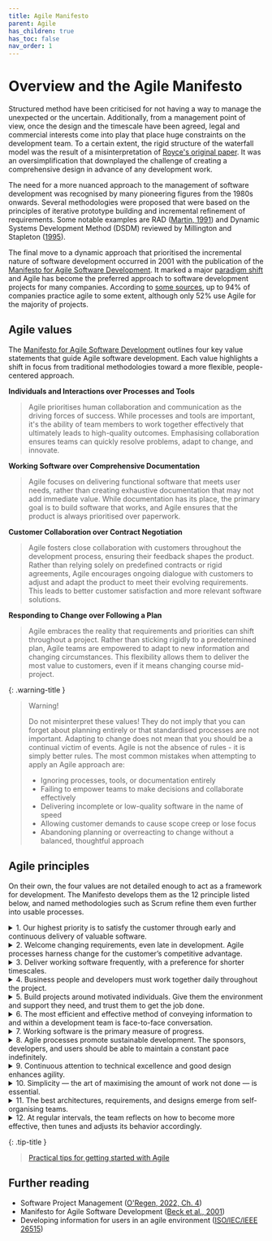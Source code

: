 ```yaml
---
title: Agile Manifesto
parent: Agile
has_children: true
has_toc: false
nav_order: 1
---
```


# Overview and the Agile Manifesto

Structured method have been criticised for not having a way to manage the unexpected or the 
uncertain. Additionally, from a management point of view, once the design and the timescale have 
been agreed, legal and commercial interests come into play that place huge constraints on the 
development team. To a certain extent, the rigid structure of the waterfall model was the result 
of a misinterpretation of [Royce's original paper](https://dl.acm.org/doi/10.5555/41765.41801). It was an oversimplification that
downplayed the challenge of creating a comprehensive design in advance of any development work. 

The need for a more nuanced approach to the management of software development was recognised by
many pioneering figures from the 1980s onwards. Several methodologies were proposed that were based
on the principles of iterative prototype building and incremental refinement of requirements. Some
notable examples are RAD ([Martin, 1991](https://en.wikipedia.org/wiki/Rapid_application_development))
and Dynamic Systems Development Method (DSDM) reviewed by 
Millington and Stapleton ([1995](https://doi.org/10.1109/52.406757)).

The final move to a dynamic approach that prioritised the incremental nature of software development
occurred in 2001 with the publication of the 
[Manifesto for Agile Software Development](https://agilemanifesto.org/). It marked a major 
[paradigm shift](https://en.wikipedia.org/wiki/Paradigm_shift) and Agile has become the preferred 
approach to software development projects for many companies. According to
[some sources](https://www.simform.com/blog/state-of-agile-adoption/), up to 94% of companies
practice agile to some extent, although only 52% use Agile for the majority of projects. 

## Agile values

The [Manifesto for Agile Software Development](https://agilemanifesto.org/) outlines four key value 
statements that guide Agile software development. Each value highlights a shift in focus from 
traditional methodologies toward a more flexible, people-centered approach.

**Individuals and Interactions over Processes and Tools**

> Agile prioritises human collaboration and communication as the driving forces of success. While 
> processes and tools are important, it's the ability of team members to work together effectively 
> that ultimately leads to high-quality outcomes. Emphasising collaboration ensures teams can 
> quickly resolve problems, adapt to change, and innovate.

**Working Software over Comprehensive Documentation**

> Agile focuses on delivering functional software that meets user needs, rather than creating 
> exhaustive documentation that may not add immediate value. While documentation has its place, 
> the primary goal is to build software that works, and Agile ensures that the product is always 
> prioritised over paperwork.

**Customer Collaboration over Contract Negotiation**

> Agile fosters close collaboration with customers throughout the development process, ensuring 
> their feedback shapes the product. Rather than relying solely on predefined contracts or rigid 
> agreements, Agile encourages ongoing dialogue with customers to adjust and adapt the product to 
> meet their evolving requirements. This leads to better customer satisfaction and more relevant 
> software solutions.

**Responding to Change over Following a Plan**

> Agile embraces the reality that requirements and priorities can shift throughout a project. 
> Rather than sticking rigidly to a predetermined plan, Agile teams are empowered to adapt to new 
> information and changing circumstances. This flexibility allows them to deliver the most value 
> to customers, even if it means changing course mid-project.

{: .warning-title }
> <i class="fa-solid fa-exclamation-triangle"></i> Warning!
> 
> Do not misinterpret these values! They do not imply that you can forget about planning entirely
> or that standardised processes are not important. Adapting to change does not mean that you should
> be a continual victim of events. Agile is not the absence of rules - it is simply better rules.
> The most common mistakes when attempting to apply an Agile approach are:
> 
> * Ignoring processes, tools, or documentation entirely
> * Failing to empower teams to make decisions and collaborate effectively
> * Delivering incomplete or low-quality software in the name of speed
> * Allowing customer demands to cause scope creep or lose focus
> * Abandoning planning or overreacting to change without a balanced, thoughtful approach

## Agile principles

On their own, the four values are not detailed enough to act as a framework for development. The
Manifesto develops them as the 12 principle listed below, and named methodologies such as Scrum
refine them even further into usable processes.

<details markdown=1 class="blue-bar">
<summary>1. Our highest priority is to satisfy the customer through early and continuous delivery of 
valuable software.</summary>

<p>
In a collaborative software development project, customer satisfaction drives the process. This 
principle emphasises the importance of delivering functional pieces of software early and frequently. 
By doing so, teams can gather feedback from stakeholders throughout the project, ensuring that the 
software remains aligned with customer needs and business objectives. Instead of waiting until the 
end of the project for delivery, each iteration produces a tangible, valuable result, increasing 
stakeholder confidence and reducing the risk of misalignment between expectations and the final 
product.
</p>
</details>

<details markdown=1 class="blue-bar">
<summary>2. Welcome changing requirements, even late in development. Agile processes harness 
change for the customer’s competitive advantage.</summary>

<p>
Collaborative teams recognise that requirements often evolve as stakeholders gain a deeper 
understanding of the project’s goals or as market conditions change. This principle encourages 
flexibility, allowing the team to adapt even during later stages of development. By welcoming 
change rather than resisting it, the team can deliver software that provides a competitive edge. 
In this context, team members work closely with stakeholders, regularly reviewing requirements to 
ensure the final product meets the evolving needs of the business or customer, rather than sticking 
rigidly to an outdated specification.
</p>
</details>

<details markdown=1 class="blue-bar">
<summary>3. Deliver working software frequently, with a preference for shorter timescales.</summary>

<p>
Collaborative software development thrives on frequent, iterative deliveries that demonstrate 
progress to stakeholders. Short timescales, typically within a few weeks, allow the team to focus 
on completing small, manageable increments of the product. Each delivery of working software fosters 
a sense of accomplishment, keeps the project moving forward, and provides regular opportunities for 
feedback. This continuous delivery process builds trust with the customer, as they can see tangible 
results and offer input early and often, reducing the risk of surprises at the end of the project.
</p>
</details>

<details markdown=1 class="blue-bar">
<summary>4. Business people and developers must work together daily throughout the project.</summary>

<p>
In collaborative environments, close cooperation between business stakeholders and the development 
team is crucial to ensuring that the project remains aligned with the business goals. Daily 
interactions help resolve misunderstandings quickly, clarify requirements, and prioritise work 
effectively. Whether it’s through stand-up meetings, workshops, or informal discussions, these 
frequent touchpoints help to bridge the gap between technical implementation and business objectives. 
This principle emphasises that collaboration between both sides leads to a more informed, responsive, 
and adaptive development process, ultimately delivering more value.
</p>
</details>

<details markdown=1 class="blue-bar">
<summary>5. Build projects around motivated individuals. Give them the environment and support they 
need, and trust them to get the job done.</summary>

<p>
Successful collaborative projects rely on teams of motivated, self-organising individuals who are 
given the autonomy to make decisions and take ownership of their work. This principle highlights the 
importance of trust and empowerment within the team. When developers, testers, and designers feel 
trusted and supported, they are more engaged and productive. Providing an environment that fosters 
creativity, accountability, and problem-solving ensures that the team is equipped to overcome 
challenges and deliver high-quality software. The team’s motivation directly influences the success 
of the project.
</p>
</details>

<details markdown=1 class="blue-bar">
<summary>6. The most efficient and effective method of conveying information to and within a 
development team is face-to-face conversation.</summary>

<p>
Direct, face-to-face communication fosters collaboration and quick decision-making in software 
development projects. While tools like email or documentation have their place, in-person 
conversations (or video calls in remote settings) are the most effective way to resolve issues, 
clarify misunderstandings, and share ideas. Face-to-face communication allows team members to 
quickly ask questions, discuss solutions, and gain immediate feedback, reducing the potential 
for delays or miscommunication. In a collaborative project, this method accelerates the flow of 
information and enables teams to stay aligned.
</p>
</details>

<details markdown=1 class="blue-bar">
<summary>7. Working software is the primary measure of progress.</summary>

<p>
In Agile, the focus is on delivering functional software, not on the volume of documentation or 
the completion of tasks. In a collaborative project, this principle helps ensure that the team 
remains aligned on what matters most: producing software that works and delivers value. Regularly 
delivering working software provides a tangible measure of progress that stakeholders can review 
and test. This approach keeps the project moving forward, as the team can continuously refine and 
improve the product based on real feedback rather than theoretical completion markers.
</p>
</details>

<details markdown=1 class="blue-bar">
<summary>8. Agile processes promote sustainable development. The sponsors, developers, and users 
should be able to maintain a constant pace indefinitely.</summary>

<p>
Collaborative teams strive for a steady, manageable pace throughout the project to avoid burnout 
and maintain productivity over the long term. Sustainable development means setting realistic goals 
and avoiding periods of intense work followed by downtime. In a team environment, this constant 
pace ensures that all members, including sponsors and end users, can stay engaged and contribute 
consistently. This approach leads to higher-quality work and a more enjoyable work environment, 
which ultimately improves the team’s effectiveness and the project’s outcome.
</p>
</details>

<details markdown=1 class="blue-bar">
<summary>9. Continuous attention to technical excellence and good design enhances agility.</summary>

<p>
Technical excellence and strong design practices form the foundation for an Agile project’s 
flexibility. In a collaborative environment, team members focus on writing clean, maintainable 
code and designing robust systems that can adapt to changes. This principle emphasises that 
high-quality engineering is essential for remaining responsive to new requirements or shifts 
in direction. By focusing on technical excellence, the team ensures that the software is scalable, 
easier to modify, and less prone to bugs, which supports the Agile goal of quick iteration and 
adaptation.
</p>
</details>

<details markdown=1 class="blue-bar">
<summary>10. Simplicity — the art of maximising the amount of work not done — is essential.</summary>

<p>
Agile promotes simplicity, encouraging teams to focus on doing only what is necessary to deliver 
value. In collaborative software development, this means avoiding unnecessary complexity or 
features that don’t directly contribute to the project’s goals. Teams must prioritise the most 
important tasks and eliminate waste. By focusing on simplicity, the team can deliver value faster, 
reduce the risk of overengineering, and create a product that is easier to maintain and scale. 
This principle ensures that the team remains focused and efficient.
</p>
</details>

<details markdown=1 class="blue-bar">
<summary>11. The best architectures, requirements, and designs emerge from self-organising teams.
</summary>

<p>
Self-organising teams have the autonomy to decide how best to approach their work, which leads to 
better problem-solving and innovation. In collaborative projects, this principle empowers team 
members to take ownership of architecture, design, and implementation decisions. By encouraging 
collaboration and trust within the team, Agile creates an environment where the best ideas can 
come from anyone, not just senior leaders. This autonomy allows the team to respond quickly to 
changes and find creative solutions that fit the project’s unique challenges.
</p>
</details>

<details markdown=1 class="blue-bar">
<summary>12. At regular intervals, the team reflects on how to become more effective, then tunes 
and adjusts its behavior accordingly.</summary>

<p>
Agile values continuous improvement through regular reflection. In collaborative projects, teams 
hold retrospectives at the end of each iteration to assess what worked well and what didn’t. This 
practice encourages transparency and open communication, allowing the team to learn from their 
experiences and improve processes for the next iteration. By consistently reflecting and adjusting, 
the team becomes more efficient, productive, and cohesive over time, leading to better outcomes 
and a more effective development process. This principle reinforces the idea that no project is 
ever static—there’s always room for growth.
</p>
</details>



{: .tip-title }
> [<i class="fa-regular fa-lightbulb"></i> Practical tips for getting started with Agile](manifesto_tips)

## Further reading

* Software Project Management ([O'Regen, 2022, Ch. 4](https://link-springer-com.napier.idm.oclc.org/chapter/10.1007/978-3-031-07816-3_4))
* Manifesto for Agile Software Development ([Beck et al., 2001](https://agilemanifesto.org/))
* Developing information for users in an agile environment ([ISO/IEC/IEEE 26515](https://napier.primo.exlibrisgroup.com/permalink/44NAP_INST/19n0mho/cdi_ieee_standards_0b0000648897745a))
